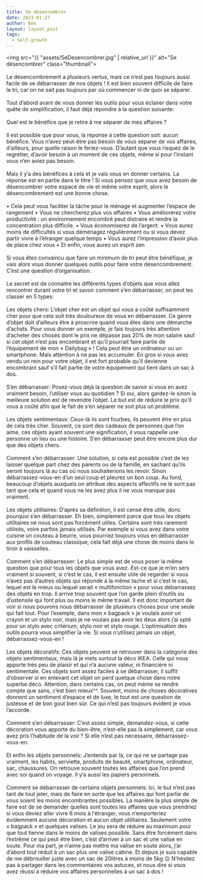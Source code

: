 ```yaml
---
title: Se désencombrer
date: 2023-01-27
author: Ben
layout: layout_post
tags:
  - Self-growth
---
```


<img src="{{ "assets/SeDesencombrer.jpg" | relative_url }}" alt="Se désencombrer" class="thumbnail">
<br><br>
Le désencombrement a plusieurs vertus, mais ce n’est pas toujours aussi facile de se débarrasser de nos objets ! Il est bien souvent difficile de faire le tri, car on ne sait pas toujours par où commencer ni de quoi se séparer. 
<br><br>
Tout d’abord avant de vous donner les outils pour vous éclairer dans votre quête de simplification, il faut déjà répondre à la question suivante:
<br><br>
Quel est le bénéfice que je retire à me séparer de mes affaires ?
<br><br>
Il est possible que pour vous, la réponse à cette question soit: aucun bénéfice. Vous n’avez peut-être pas besoin de vous séparer de vos affaires, d’ailleurs, pour quelle raison le feriez-vous. D’autant que vous risquez de le regretter, d’avoir besoin à un moment de ces objets, même si pour l’instant vous n’en aviez pas besoin.
<br><br>
Mais il y’a des bénéfices à cela et je vais vous en donner certains. La réponse est en partie dans le titre ! Si vous pensez que vous avez besoin de désencombrer votre espace de vie et même votre esprit, alors le désencombrement est une bonne chose.
<br><br>
	•	Cela peut vous faciliter la tâche pour le ménage et augmenter l’espace de rangement
	•	Vous ne chercherez plus vos affaires
	•	Vous améliorerez votre productivité : un environnement encombré peut distraire et rendre la concentration plus difficile.
	•	Vous économiserez de l’argent.
	•	Vous aurez moins de difficultés si vous déménagez régulièrement ou si vous devez partir vivre à l’étranger quelque temps
	•	Vous aurez l’impression d’avoir plus de place chez vous
	•	Et enfin, vous aurez un esprit zen
<br><br>
Si vous êtes convaincu que faire un minimum de tri peut être bénéfique, je vais alors vous donner quelques outils pour faire votre désencombrement. C’est une question d’organisation.
<br><br>
Le secret est de connaitre les différents types d’objets que vous allez rencontrer durant votre tri et savoir comment s’en débarrasser, on peut les classer en 5 types:
<br><br>
Les objets chers: L’objet cher est un objet qui vous a coûté suffisamment cher pour que cela soit très douloureux de vous en débarrasser. Ce genre d’objet doit d’ailleurs être à proscrire quand vous êtes dans une démarche d’achats. Pour vous donner un exemple, je fais toujours très attention d’acheter des choses dont le prix ne dépasse pas 20% de mon salaire sauf si cet objet n’est pas encombrant et qu’il pourrait faire partie de l’équipement de mon « Dailybag » ! Cela peut être un ordinateur ou un smartphone. Mais attention à ne pas les accumuler. En gros si vous avez vendu un rein pour votre objet, il est fort probable qu’il devienne encombrant sauf s’il fait partie de votre équipement qui tient dans un sac à dos.
<br><br>
S’en débarrasser: Posez-vous déjà la question de savoir si vous en avez vraiment besoin, l’utiliser vous au quotidien ? Si oui, alors gardez-le sinon la meilleure solution est de revendre l’objet. Le but est de réduire le prix qu’il vous a coûté afin que le fait de s’en séparer ne soit plus un problème.
<br><br>
Les objets sentimentaux: Ceux-là ils sont fourbes, ils peuvent être en plus de cela très cher. Souvent, ce sont des cadeaux de personnes que l’on aime, ces objets ayant souvent une signification, il vous rappelle une personne un lieu ou une histoire. S’en débarrasser peut être encore plus dur que des objets chers. 
<br><br>
Comment s’en débarrasser: Une solution, si cela est possible c’est de les laisser quelque part chez des parents ou de la famille, en sachant qu’ils seront toujours là au cas où nous souhaiterions les revoir. Sinon débarrassez-vous-en d’un seul coup et pleurez un bon coup. Au fond, beaucoup d’objets auxquels on attribue des aspects affectifs ne le sont pas tant que cela et quand vous ne les avez plus il ne vous manque pas vraiment.
<br><br>
Les objets utilitaires: D’après sa définition, il est censé être utile, donc pourquoi s’en débarrasser. Eh bien, simplement parce que tous les objets utilitaires ne nous sont pas forcément utiles. Certains sont très rarement utilisés, voire parfois jamais utilisés. Par exemple si vous avez dans votre cuisine un couteau à beurre, vous pourriez toujours vous en débarrasser aux profils de couteau classique, cela fait déjà une chose de moins dans le tiroir à vaisselles.
<br><br>
Comment s’en débarrasser: Le plus simple est de vous poser la même question que pour tous les objets que vous avez. Est-ce que je m’en sers vraiment si souvent, si c’est le cas, il est ensuite utile de regarder si vous n’avez pas d’autres objets qui réponde à la même tache et si c’est le cas, lequel est le mieux ou lequel serait « multifonction » pour vous débarrassez des objets en trop. Il arrive trop souvent que l’on garde plein d’outils ou d’ustensile qui font plus ou moins le même travail. Il est donc important de voir si nous pouvons nous débarrasser de plusieurs choses pour une seule qui fait tout. Pour l’exemple, dans mon « bagpack » je voulais avoir un crayon et un stylo noir, mais je ne voulais pas avoir les deux alors j’ai opté pour un stylo avec critérium, stylo noir et stylo rouge. L’optimisation des outils pourra vous simplifier la vie. Si vous n’utilisez jamais un objet, débarrassez-vous-en !
<br><br>
Les objets décoratifs: Ces objets peuvent se retrouver dans la catégorie des objets sentimentaux, mais là je mets surtout la déco IKEA. Celle qui nous apporte très peu de plaisir et qui n’a aucune valeur, ni financière ni sentimentale. Ces objets sont assez faciles à se débarrasser, il suffit d’observer si en enlevant cet objet on perd quelque chose dans notre superbe déco. Attention, dans certains cas, on peut même se rendre compte que sans, c’est bien mieux^^. Souvent, moins de choses décoratives donnent un sentiment d’espace et de luxe, le tout est une question de justesse et de bon gout bien sûr. Ce qui n’est pas toujours évident je vous l’accorde.
<br><br>
Comment s’en débarrasser: C’est assez simple, demandez-vous, si cette décoration vous apporte du bien-être, n’est-elle pas là simplement, car vous avez pris l’habitude de la voir ? Si elle n’est pas nécessaire, débarrassez-vous-en.
<br><br>
Et enfin les objets personnels: J’entends par là, ce qui ne se partage pas vraiment, les habits, serviette, produits de beauté, smartphone, ordinateur, sac, chaussures. On retrouve souvent toutes les affaires que l’on prend avec soi quand on voyage. Il y’a aussi les papiers personnels.
<br><br>
Comment se débarrasser de certains objets personnels: Ici, le but n’est pas tant de tout jeter, mais de faire en sorte que les affaires qui font partie de vous soient les moins encombrantes possibles. La manière la plus simple de faire est de se demander quelles sont toutes les affaires que vous prendriez si vous deviez aller vivre 6 mois à l’étranger, vous n’emporteriez évidemment aucune décoration et aucun objet utilitaires. Seulement votre « bagpack » et quelques valises. Le jeu sera de réduire au maximum pour que tout tienne dans le moins de valises possible. Sans être forcément dans l’extrême ce qui peut être bien, c’est d’arriver à un sac et une valise en soute. Pour ma part, je n’aime pas mettre ma valise en soute alors, j’ai d’abord tout réduit à un sac plus une valise cabine. Et depuis je suis capable de me débrouiller juste avec un sac de 20litres à moins de 5kg 😉
N’hésitez pas à partager dans les commentaires vos astuces, et nous dire si vous avez réussi à réduire vos affaires personnelles à un sac à dos !
<fin>